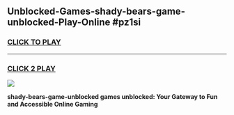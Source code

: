 
## Unblocked-Games-shady-bears-game-unblocked-Play-Online #pz1si
<h3>
<a href="https://news.freeplayer.one?title=shady-bears-game-unblocked&ref=3">CLICK TO PLAY</a></h3>
<hr>

<h3>
<a href="https://news.freeplayer.one?title=shady-bears-game-unblocked&ref=3">CLICK 2 PLAY</a>
  
</h3>

<a href="https://news.freeplayer.one?title=shady-bears-game-unblocked&ref=3"><img src="https://clearcache.store/games.png"></a>


**shady-bears-game-unblocked games unblocked: Your Gateway to Fun and Accessible Online Gaming**
